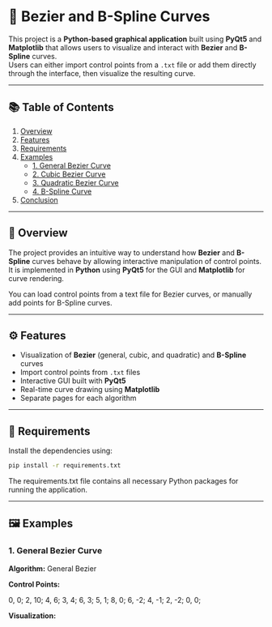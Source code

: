 # 🎨 Bezier and B-Spline Curves

This project is a **Python-based graphical application** built using **PyQt5** and **Matplotlib** that allows users to visualize and interact with **Bezier** and **B-Spline** curves.  
Users can either import control points from a `.txt` file or add them directly through the interface, then visualize the resulting curve.

---

## 📚 Table of Contents
1. [Overview](#-overview)  
2. [Features](#-features)  
3. [Requirements](#-requirements)  
4. [Examples](#-examples)  
   - [1. General Bezier Curve](#1-general-bezier-curve)  
   - [2. Cubic Bezier Curve](#2-cubic-bezier-curve)  
   - [3. Quadratic Bezier Curve](#3-quadratic-bezier-curve)  
   - [4. B-Spline Curve](#4-b-spline-curve)  
5. [Conclusion](#-conclusion)  

---

## 🧭 Overview

The project provides an intuitive way to understand how **Bezier** and **B-Spline** curves behave by allowing interactive manipulation of control points.  
It is implemented in **Python** using **PyQt5** for the GUI and **Matplotlib** for curve rendering.

You can load control points from a text file for Bezier curves, or manually add points for B-Spline curves.

---

## ⚙️ Features

- Visualization of **Bezier** (general, cubic, and quadratic) and **B-Spline** curves  
- Import control points from `.txt` files  
- Interactive GUI built with **PyQt5**  
- Real-time curve drawing using **Matplotlib**  
- Separate pages for each algorithm  

---

## 🧩 Requirements

Install the dependencies using:

```bash
pip install -r requirements.txt
```
The requirements.txt file contains all necessary Python packages for running the application.

---

## 🖼️ Examples

### 1. General Bezier Curve

**Algorithm:** General Bezier

**Control Points:**

0, 0;
2, 10;
4, 6;
3, 4;
6, 3;
5, 1;
8, 0;
6, -2;
4, -1;
2, -2;
0, 0;

**Visualization:**





